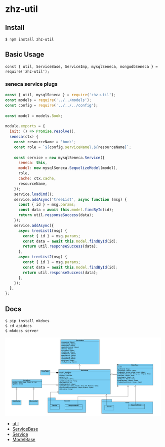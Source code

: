 # zhz-util

## Install

```shell
$ npm install zhz-util
```

## Basic Usage

```javascipt
const { util, ServiceBase, ServiceImp, mysqlSeneca, mongodbSeneca } = require('zhz-util');
```

### seneca service plugs

```javascript
const { util, mysqlSeneca } = require('zhz-util');
const models = require('../../models');
const config = require('../../../config');

const model = models.Book;

module.exports = {
  init: () => Promise.resolve(),
  seneca(ctx) {
    const resourceName = 'book';
    const role = `${config.serviceName}.${resourceName}`;

    const service = new mysqlSeneca.Service({
      seneca: this,
      model: new mysqlSeneca.SequelizeModel(model),
      role,
      cache: ctx.cache,
      resourceName,
    });
    service.loadCmd();
    service.addAsync('treeList', async function (msg) {
      const { id } = msg.params;
      const data = await this.model.findById(id);
      return util.responseSuccess(data);
    });
    service.addAsync({
      async treeList1(msg) {
        const { id } = msg.params;
        const data = await this.model.findById(id);
        return util.responseSuccess(data);
      },
      async treeList2(msg) {
        const { id } = msg.params;
        const data = await this.model.findById(id);
        return util.responseSuccess(data);
      },
    });
  },
};

```

## Docs

```shell
$ pip install mkdocs
$ cd apidocs
$ mkdocs server
```

![框架类图关系](./apiDocCfg/框架类图关系.jpg)

- [util](./apidocs/docs/util.md)
- [ServiceBase](./apidocs/docs/ServiceBase.md)
- [Service](./apidocs/docs/Service.md)
- [ModelBase](./apidocs/docs/ModelBase.md)
